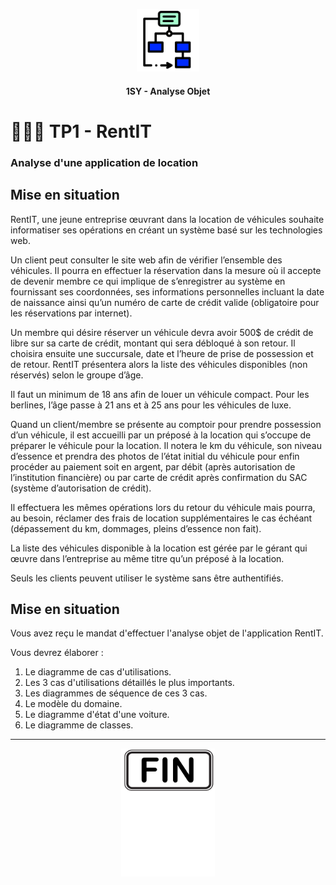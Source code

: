 <p align="Center"><img src="../includes/logo.png" alt="drawing" width="100"/></p>
<h4 align="Center">1SY - Analyse Objet</h4>

# 🏋🏻‍♂️ TP1 - RentIT

### Analyse d'une application de location

## Mise en situation

RentIT, une jeune entreprise œuvrant dans la location de véhicules souhaite informatiser ses opérations en créant un système basé sur les technologies web.

Un client peut consulter le site web afin de vérifier l’ensemble des véhicules. Il pourra en effectuer la réservation dans la mesure où il accepte de devenir membre ce qui implique de s’enregistrer au
système en fournissant ses coordonnées, ses informations personnelles incluant la date de naissance ainsi qu’un numéro de carte de crédit valide (obligatoire pour les réservations par internet).

Un membre qui désire réserver un véhicule devra avoir 500$ de crédit de libre sur sa carte de crédit,
montant qui sera débloqué à son retour. Il choisira ensuite une succursale, date et l’heure de prise
de possession et de retour. RentIT présentera alors la liste des véhicules disponibles (non réservés)
selon le groupe d’âge.

Il faut un minimum de 18 ans afin de louer un véhicule compact. Pour les berlines, l’âge passe à 21 ans
et à 25 ans pour les véhicules de luxe.

Quand un client/membre se présente au comptoir pour prendre possession d’un véhicule, il est accueilli par un préposé à la location qui s’occupe de préparer le véhicule pour la location. Il notera le km du véhicule, son niveau d’essence et prendra des photos de l’état initial du véhicule pour enfin procéder au paiement soit en argent, par débit (après autorisation de l’institution financière) ou par carte de crédit après confirmation du SAC (système d’autorisation de crédit).

Il effectuera les mêmes opérations lors du retour du véhicule mais pourra, au besoin, réclamer des
frais de location supplémentaires le cas échéant (dépassement du km, dommages, pleins d’essence
non fait).

La liste des véhicules disponible à la location est gérée par le gérant qui œuvre dans l’entreprise au
même titre qu’un préposé à la location.

Seuls les clients peuvent utiliser le système sans être authentifiés.

## Mise en situation

Vous avez reçu le mandat d'effectuer l'analyse objet de l'application RentIT.

Vous devrez élaborer :

1. Le diagramme de cas d'utilisations.
2. Les 3 cas d'utilisations détaillés le plus importants.
3. Les diagrammes de séquence de ces 3 cas.
4. Le modèle du domaine.
5. Le diagramme d'état d'une voiture.
6. Le diagramme de classes.

<hr><p align="Center"><img src="../includes/end.png" alt="drawing" width="150"/></p>
